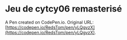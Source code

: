 # Jeu de cytcy06 remasterisé

A Pen created on CodePen.io. Original URL: [https://codepen.io/RedsTom/pen/yLQgvzX](https://codepen.io/RedsTom/pen/yLQgvzX).

